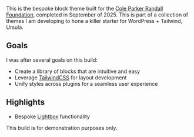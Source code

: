 This is the bespoke block theme built for the [Cole Parker Randall Foundation](https://smilesforsma.org), completed in September of 2025. This is part of a collection of themes I am developing to hone a killer starter for WordPress + Tailwind, Ursula.

## Goals

I was after several goals on this build:

- Create a library of blocks that are intuitive and easy
- Leverage [TailwindCSS](https://tailwindcss.com) for layout development
- Unify styles across plugins for a seamless user experience

## Highlights

- Bespoke [Lightbox](https://github.com/TheCruzat/CPRF-v1/blob/a88d8c01626970df1c7cbbf4c81c920c36088193/js/scripts.js#L49) functionality

This build is for demonstration purposes only.
